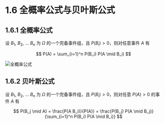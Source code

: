 # 1.6 全概率公式与贝叶斯公式

## 1.6.1 全概率公式

设 $B_1$, $B_2$, … $B_n$ 为 $\Omega$ 的一个完备事件组，且 $P(B_i) > 0$，则对任意事件 $A$ 有

$$
P(A) = \sum_{i=1}^n P(B_i) P(A \mid B_i)
$$

![全概率公式](https://static.owo.cab/notes/image/math/ptms/chapter01/全概率公式.webp "全概率公式")


## 1.6.2 贝叶斯公式

设 $B_1$, $B_2$, … $B_n$ 为 $\Omega$ 的一个完备事件组，且 $P(B_i) > 0$，则对任意 $P(A) > 0$ 的事件 $A$ 有

$$
P(B_j \mid A) = \frac{P(A B_i)}{P(A)} = \frac{P(B_j) P(A \mid B_j)}{\sum_{i=1}^n P(B_i) P(A \mid B_i)}
$$
